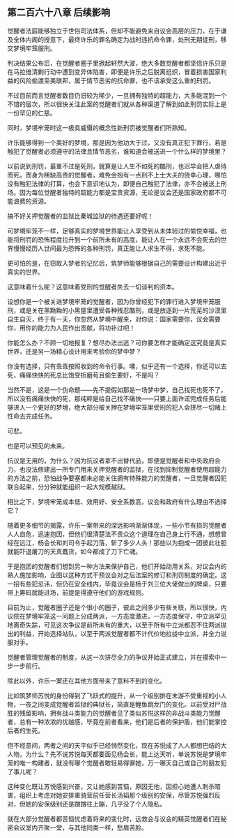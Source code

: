 ## 第二百六十八章 后续影响
觉醒者法庭能够独立于世俗司法体系，但却不能避免来自议会高层的压力，在于谦及全体内阁的授意下，最终许乐的罪名确定为战时违抗命令罪，处刑无期徒刑，移交梦境牢笼服刑。

判决结果公布后，在觉醒者圈子里掀起轩然大波，绝大多数觉醒者都坚信许乐只是在马拉维清剿行动中遭到变异体陷害，即便是许乐之后脱离组织，冒着损害国家利益的风险偷渡至美联邦，属于情节恶劣的抗命罪，也不该承受这么重的刑罚。

不过目前而言觉醒者数目仍旧较为稀少，一旦拥有独特的超能力，大多能混到一个不错的层次，所以很快关注此案的觉醒者们就从各种渠道了解到如此刑罚实际上是一份罕见的仁慈。

同时，梦境牢笼时这一极具威慑的概念性新刑罚被觉醒者们所熟知。

许乐能够得到一个美好的梦境，那是因为他功大于过，又没有真正犯下罪行，若是触犯了觉醒者必须遵守的法律且情节恶劣，谁知道会被送进一个什么样的梦境里？

以前说到刑罚，最重不过是死刑，就算是让人生不如死的酷刑，也迟早会把人虐待而死。而身为稀缺高贵的觉醒者，难免会抱有一点刑不上士大夫的侥幸心理，哪怕没有触犯法律的打算，也会下意识地认为，即便自己触犯了法律，亦不会被送上刑场。因为每位觉醒者独特的超能力都是宝贵资源，无论是议会还是国家政府都不可能浪费的资源。

搞不好关押觉醒者的监狱比秦城监狱的待遇还要好呢！

可梦境牢笼不一样，足够真实的梦境世界能让人享受到从未体验过的愉悦幸福，也能将刑罚的恐怖程度拉升到一个前所未有的高度，能让人在一个永远不会死去的世界慢慢经历人世间最为恐怖的各种刑罚，真正能让人求生不得，求死不能。

更可怕的是，在窃取入梦者的记忆后，筑梦师能够根据自己的需要设计构建出近乎真实的世界。

这意味着什么呢？这意味着受刑的觉醒者失去一切谈判的资本。

设想你是一个被关进梦境牢笼的觉醒者，因为你曾经犯下的罪行进入梦境牢笼服刑，或是关在黑黝黝的小黑屋里遭受各种残忍酷刑，或是放逐到一片荒芜的沙漠里自生自灭，终于有一天，你忽然从梦境中醒来，对你说：国家需要你，议会需要你，用你的能力为人民作出贡献，将功补过吧！

你能怎么办？不顾一切地报复？想尽办法出逃？可你要怎样才能确定这究竟是真实世界，还是另一场精心设计用来考验你的梦中梦？

你没有选择，只有乖乖按照收到的命令行事。噢，似乎还有一个选择，你还可以去死，痛痛快快的死总比饱受折磨苟且偷生要好，不是吗？

当然不是，这是一个伪命题——先不提假如那是一场梦中梦，自己找死也死不了，所以没有痛痛快快的死，那纯粹是给自己找不痛快——只要上面许诺完成任务后能够进入一个更好的梦境，绝大部分被关押在梦境牢笼里受刑的犯人会拼尽一切赌上性命去完成任务。

可悲。

也是可以预见的未来。

抗议是无用的，为什么？因为抗议者拿不出替代品，即便是觉醒者和中央政府合力，也没法修建出一所专门用来关押觉醒者的监狱，在找到抑制觉醒者使用超能力的方法之前，恐怕战争要塞都未必能关住拥有特殊能力的觉醒者，一旦觉醒者囚犯联合起来，分分钟就能组织一起大规模越狱。

相比之下，梦境牢笼成本低、效用好、安全系数高，议会和政府有什么理由不选择它？

随着更多细节的揭露，许乐一案带来的深远影响渐渐体现，一些小节有损的觉醒者人人自危，迅速抱团，但他们很清楚法不责众这个道理在自己身上行不通，想想曾经在远江，杨会长和刘司令手起刀落，斩了多少人头！那些以为抱成一团彼此壮胆就能吓退屠刀的天真蠢货，如今都成了刀下亡魂。

于是抱团的觉醒者们想到另一种方法来保护自己，他们开始动用关系，对议会内的熟人施加影响，企图以这种方式干预议会对之后法案的修订和刑罚制度的确定。这一招有些犯忌讳，但仍在安全线内，毕竟议会是杨于刘三位大佬做出的牌桌，只要带上筹码就能进场，前提是得遵守他们的游戏规则。

目前为止，觉醒者圈子还是个很小的圈子，彼此之间多少有些关联，所以很快，内议院在梦境牢笼这一问题上分成两派，一方态度激进，一方态度保守，中立派罕见地离奇失踪，可见这次争议是前所未有的重大，以至于所有中立派都忍不住两派抛出的利益，开始选择站队，以至于两派觉醒者都不计代价地拉拢中立派，并全力说服对手。

觉醒者管理觉醒者的制度，从这一次拼尽全力的争议开始正式建立，并在摸索中一步一步前行。

除此以外，许乐一案还在其他方面带来了意料不到的变化。

比如筑梦师苏悦的身份得到了飞跃式的提升，从一个级别排在末游不受重视的小人物，一夜之间变成觉醒者监狱的典狱长，简直是鲤鱼跳龙门的变化。以前受对尸战胜的残留影响，拥有战斗类能力的觉醒者见了类似苏悦这样的非战斗类能力觉醒者，总有一种浓浓的优越感，毕竟在前者看来，他们是后者的保护盾，他们能掌控后者的生死。

但不经意间，两者之间的天平似乎已经悄然变化，现在苏悦成了人人都想巴结的大人物，为什么？先不说苏悦每天都要面见杨会长，能上达天听，单说苏悦是梦境牢笼的唯一构建者，就没有哪个觉醒者敢轻易得罪她，万一哪天自己或自己的朋友犯了事儿呢？

这种变化既让苏悦感到兴奋，又让她感到苦恼，原因无他，因担心她遭人刺杀暗害，组织上考虑对她安排重骑营前任营长汤韬那个级别的安保，尽管苏悦强烈反对，但她的安保级别还是蹭蹭往上蹦，几乎没了个人隐私。

就在大部分觉醒者都苦恼忧虑着将来的变化时，远救会与议会的精英觉醒者们在秘密会议室内齐聚一堂，与其他同类一样，愁眉苦脸。

